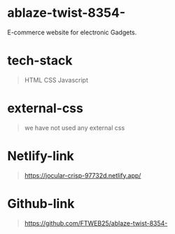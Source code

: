 # ablaze-twist-8354-
E-commerce website for electronic Gadgets.

# tech-stack
>HTML
>CSS
>Javascript

# external-css
>we have not used any external css

# Netlify-link
>https://jocular-crisp-97732d.netlify.app/

# Github-link
>https://github.com/FTWEB25/ablaze-twist-8354-
